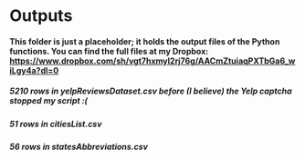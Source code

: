 # Outputs

#### This folder is just a placeholder; it holds the output files of the Python functions. You can find the full files at my Dropbox: https://www.dropbox.com/sh/vgt7hxmyl2rj76g/AACmZtuiaqPXTbGa6_wiLgy4a?dl=0

##### 5210 rows in yelpReviewsDataset.csv before (I believe) the Yelp captcha stopped my script :(
##### 51 rows in citiesList.csv
##### 56 rows in statesAbbreviations.csv